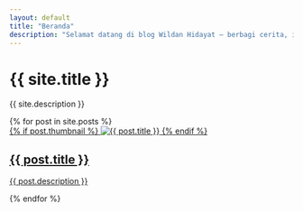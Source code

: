 ```yaml
---
layout: default
title: "Beranda"
description: "Selamat datang di blog Wildan Hidayat — berbagi cerita, ide, dan pengalaman menarik."
---
```

<h1>{{ site.title }}</h1>
<p>{{ site.description }}</p>

<div class="posts">
  {% for post in site.posts %}
    <article>
      <a href="{{ post.url }}">
        {% if post.thumbnail %}
          <img src="{{ post.thumbnail }}" alt="{{ post.title }}">
        {% endif %}
        <h2>{{ post.title }}</h2>
        <p>{{ post.description }}</p>
      </a>
    </article>
  {% endfor %}
</div>
